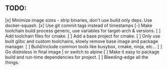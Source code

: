 ## TODO:
  [x] Minimize image sizes - strip binaries, don't use build only deps. Use docker-squash.
  [x] Use git commit tags instead of timestamps
  [-] Make toolchain build process generic, use variables for target-arch & versions.
  [ ] Add toolchain files for cmake.
  [ ] Add a base project for cmake.
  [ ] Only use built glibc and custom toolchains, slowly remove base image and package manager.
  [ ] Build/include common tools like busybox, cmake, ninja, etc...
  [ ] Go distroless in final image | or switch to alpine
  [ ] Make it easy to package build and run-time dependencies for project.
  [ ] Bleeding-edge all the things.
